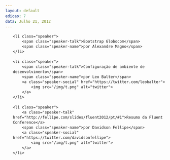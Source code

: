 ```yaml
---
layout: default
edicao: 7
data: Julho 21, 2012
---
```

<ul class="speakers">

    <li class="speaker">
        <span class="speaker-talk">Bootstrap Globocom</span>
        <span class="speaker-name">por Alexandre Magno</span>
    </li>

    <li class="speaker">
        <span class="speaker-talk">Configuração de ambiente de desenvolvimento</span>
        <span class="speaker-name">por Leo Balter</span>
        <a class="speaker-social" href="https://twitter.com/leobalter">
            <img src="/img/t.png" alt="twitter">
        </a>
    </li>

    <li class="speaker">
        <a class="speaker-talk" href="http://fellipe.com/slides/fluent2012/pt/#1">Resumo da Fluent Conference</a>        
        <span class="speaker-name">por Davidson Fellipe</span>
        <a class="speaker-social" href="https://twitter.com/davidsonfellipe">
            <img src="/img/t.png" alt="twitter">
        </a>
    </li>
</ul>
